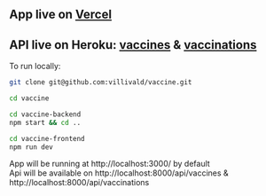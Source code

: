 ## App live on [Vercel](https://vaccine2021.vercel.app/)

## API live on Heroku: [vaccines](https://polar-basin-63646.herokuapp.com/api/vaccines) & [vaccinations](https://polar-basin-63646.herokuapp.com/api/vaccinations)

To run locally:

```zsh
git clone git@github.com:villivald/vaccine.git

cd vaccine

cd vaccine-backend
npm start && cd ..

cd vaccine-frontend
npm run dev
```

App will be running at http://localhost:3000/ by default<br>
Api will be available on http://localhost:8000/api/vaccines & http://localhost:8000/api/vaccinations
